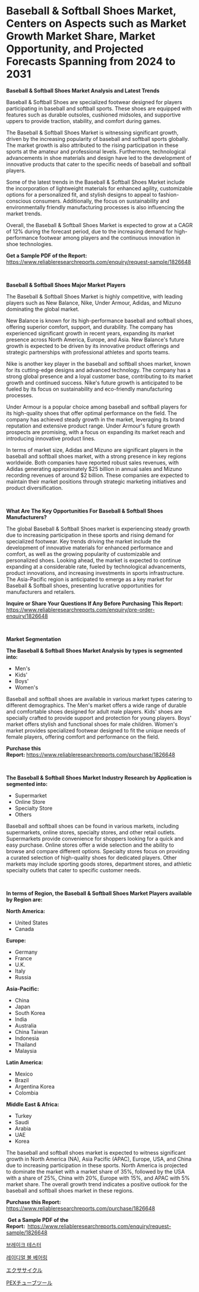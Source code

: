 <p><h1>Baseball & Softball Shoes Market, Centers on Aspects such as Market Growth Market Share, Market Opportunity, and Projected Forecasts Spanning from 2024 to 2031</h1></p><p><strong>Baseball & Softball Shoes Market Analysis and Latest Trends</strong></p>
<p><p>Baseball & Softball Shoes are specialized footwear designed for players participating in baseball and softball sports. These shoes are equipped with features such as durable outsoles, cushioned midsoles, and supportive uppers to provide traction, stability, and comfort during games.</p><p>The Baseball & Softball Shoes Market is witnessing significant growth, driven by the increasing popularity of baseball and softball sports globally. The market growth is also attributed to the rising participation in these sports at the amateur and professional levels. Furthermore, technological advancements in shoe materials and design have led to the development of innovative products that cater to the specific needs of baseball and softball players.</p><p>Some of the latest trends in the Baseball & Softball Shoes Market include the incorporation of lightweight materials for enhanced agility, customizable options for a personalized fit, and stylish designs to appeal to fashion-conscious consumers. Additionally, the focus on sustainability and environmentally friendly manufacturing processes is also influencing the market trends.</p><p>Overall, the Baseball & Softball Shoes Market is expected to grow at a CAGR of 12% during the forecast period, due to the increasing demand for high-performance footwear among players and the continuous innovation in shoe technologies.</p></p>
<p><strong>Get a Sample PDF of the Report:&nbsp;</strong> <a href="https://www.reliableresearchreports.com/enquiry/request-sample/1826648">https://www.reliableresearchreports.com/enquiry/request-sample/1826648</a></p>
<p>&nbsp;</p>
<p><strong>Baseball & Softball Shoes Major Market Players</strong></p>
<p><p>The Baseball & Softball Shoes Market is highly competitive, with leading players such as New Balance, Nike, Under Armour, Adidas, and Mizuno dominating the global market. </p><p>New Balance is known for its high-performance baseball and softball shoes, offering superior comfort, support, and durability. The company has experienced significant growth in recent years, expanding its market presence across North America, Europe, and Asia. New Balance's future growth is expected to be driven by its innovative product offerings and strategic partnerships with professional athletes and sports teams.</p><p>Nike is another key player in the baseball and softball shoes market, known for its cutting-edge designs and advanced technology. The company has a strong global presence and a loyal customer base, contributing to its market growth and continued success. Nike's future growth is anticipated to be fueled by its focus on sustainability and eco-friendly manufacturing processes.</p><p>Under Armour is a popular choice among baseball and softball players for its high-quality shoes that offer optimal performance on the field. The company has achieved steady growth in the market, leveraging its brand reputation and extensive product range. Under Armour's future growth prospects are promising, with a focus on expanding its market reach and introducing innovative product lines.</p><p>In terms of market size, Adidas and Mizuno are significant players in the baseball and softball shoes market, with a strong presence in key regions worldwide. Both companies have reported robust sales revenues, with Adidas generating approximately $25 billion in annual sales and Mizuno recording revenues of around $2 billion. These companies are expected to maintain their market positions through strategic marketing initiatives and product diversification.</p></p>
<p>&nbsp;</p>
<p><strong>What Are The Key Opportunities For Baseball & Softball Shoes Manufacturers?</strong></p>
<p><p>The global Baseball & Softball Shoes market is experiencing steady growth due to increasing participation in these sports and rising demand for specialized footwear. Key trends driving the market include the development of innovative materials for enhanced performance and comfort, as well as the growing popularity of customizable and personalized shoes. Looking ahead, the market is expected to continue expanding at a considerable rate, fueled by technological advancements, product innovations, and increasing investments in sports infrastructure. The Asia-Pacific region is anticipated to emerge as a key market for Baseball & Softball shoes, presenting lucrative opportunities for manufacturers and retailers.</p></p>
<p><strong>Inquire or Share Your Questions If Any Before Purchasing This Report:</strong> <a href="https://www.reliableresearchreports.com/enquiry/pre-order-enquiry/1826648">https://www.reliableresearchreports.com/enquiry/pre-order-enquiry/1826648</a></p>
<p>&nbsp;</p>
<p><strong>Market Segmentation</strong></p>
<p><strong>The Baseball & Softball Shoes Market Analysis by types is segmented into:</strong></p>
<p><ul><li>Men's</li><li>Kids'</li><li>Boys'</li><li>Women's</li></ul></p>
<p><p>Baseball and softball shoes are available in various market types catering to different demographics. The Men's market offers a wide range of durable and comfortable shoes designed for adult male players. Kids' shoes are specially crafted to provide support and protection for young players. Boys' market offers stylish and functional shoes for male children. Women's market provides specialized footwear designed to fit the unique needs of female players, offering comfort and performance on the field.</p></p>
<p><strong>Purchase this Report:&nbsp;</strong><a href="https://www.reliableresearchreports.com/purchase/1826648">https://www.reliableresearchreports.com/purchase/1826648</a></p>
<p>&nbsp;</p>
<p><strong>The Baseball & Softball Shoes Market Industry Research by Application is segmented into:</strong></p>
<p><ul><li>Supermarket</li><li>Online Store</li><li>Specialty Store</li><li>Others</li></ul></p>
<p><p>Baseball and softball shoes can be found in various markets, including supermarkets, online stores, specialty stores, and other retail outlets. Supermarkets provide convenience for shoppers looking for a quick and easy purchase. Online stores offer a wide selection and the ability to browse and compare different options. Specialty stores focus on providing a curated selection of high-quality shoes for dedicated players. Other markets may include sporting goods stores, department stores, and athletic specialty outlets that cater to specific customer needs.</p></p>
<p>&nbsp;</p>
<p><strong>In terms of Region, the Baseball & Softball Shoes Market Players available by Region are:</strong></p>
<p>
    <p> <strong> North America: </strong>
        <ul>
            <li>United States</li>
            <li>Canada</li>
        </ul>
        </p> 
    <p> <strong> Europe: </strong>
        <ul>
            <li>Germany</li>
            <li>France</li>
            <li>U.K.</li>
            <li>Italy</li>
            <li>Russia</li>
        </ul>
        </p> 
    <p> <strong> Asia-Pacific: </strong>
        <ul>
            <li>China</li>
            <li>Japan</li>
            <li>South Korea</li>
            <li>India</li>
            <li>Australia</li>
            <li>China Taiwan</li>
            <li>Indonesia</li>
            <li>Thailand</li>
            <li>Malaysia</li>
        </ul>
        </p> 
    <p> <strong> Latin America: </strong>
        <ul>
            <li>Mexico</li>
            <li>Brazil</li>
            <li>Argentina Korea</li>
            <li>Colombia</li>
        </ul>
        </p> 
    <p> <strong> Middle East & Africa: </strong>
        <ul>
            <li>Turkey</li>
            <li>Saudi</li>
            <li>Arabia</li>
            <li>UAE</li>
            <li>Korea</li>
        </ul>
    </p>
    </p>
<p><p>The baseball and softball shoes market is expected to witness significant growth in North America (NA), Asia Pacific (APAC), Europe, USA, and China due to increasing participation in these sports. North America is projected to dominate the market with a market share of 35%, followed by the USA with a share of 25%, China with 20%, Europe with 15%, and APAC with 5% market share. The overall growth trend indicates a positive outlook for the baseball and softball shoes market in these regions.</p></p>
<p><strong>Purchase this Report: </strong><a href="https://www.reliableresearchreports.com/purchase/1826648">https://www.reliableresearchreports.com/purchase/1826648</a></p>
<p>&nbsp;<strong>Get a Sample PDF of the Report:&nbsp;&nbsp;</strong><a href="https://www.reliableresearchreports.com/enquiry/request-sample/1826648">https://www.reliableresearchreports.com/enquiry/request-sample/1826648</a></p>
<p><strong></strong></p>
<p><p><a href="https://medium.com/@bereniceroberts1978/%EB%B8%8C%EB%A0%88%EC%9D%B4%ED%81%AC-%ED%85%8C%EC%8A%A4%ED%84%B0-%EC%8B%9C%EC%9E%A5-%EB%B6%84%EC%84%9D-%EA%B7%B8-cagr-%EC%8B%9C%EC%9E%A5-%EC%84%B8%EB%B6%84%ED%99%94-%EB%B0%8F-%EA%B8%80%EB%A1%9C%EB%B2%8C-%EC%82%B0%EC%97%85-%EA%B0%9C%EC%9A%94-f280331304b7">브레이크 테스터</a></p><p><a href="https://medium.com/@mayekuhic00/%EB%B0%A9%EC%82%AC%ED%98%95-%EB%B3%BC-%EB%B2%A0%EC%96%B4%EB%A7%81-%EC%8B%9C%EC%9E%A5-%EB%B6%84%EC%84%9D-%EA%B8%80%EB%A1%9C%EB%B2%8C-%EC%82%B0%EC%97%85-%EC%A0%84%EB%A7%9D-%EB%B0%8F-%EC%98%88%EC%83%81-2024%EB%85%84%EB%B6%80%ED%84%B0-2031%EB%85%84-0384ae770cb2">레이디얼 볼 베어링</a></p><p><a href="https://medium.com/@colbu56546/%E3%82%A8%E3%82%AF%E3%82%B5%E3%82%B5%E3%82%A4%E3%82%AF%E3%83%AB%E5%B8%82%E5%A0%B4-%E7%A8%AE%E9%A1%9E-%E3%82%A2%E3%83%97%E3%83%AA%E3%82%B1%E3%83%BC%E3%82%B7%E3%83%A7%E3%83%B3-%E3%81%8A%E3%82%88%E3%81%B3%E5%9C%B0%E7%90%86%E3%81%AB%E3%82%88%E3%82%8B%E7%B7%8F%E5%90%88%E8%A9%95%E4%BE%A1-6194207323e3">エクササイクル</a></p><p><a href="https://medium.com/@barrycuda1974/pex%E3%83%81%E3%83%A5%E3%83%BC%E3%83%96%E5%B7%A5%E5%85%B7%E3%81%AE%E5%B8%82%E5%A0%B4%E5%8B%95%E5%90%91%E3%81%A8%E5%B8%82%E5%A0%B4%E5%88%86%E6%9E%90%E3%81%AF-2024%E5%B9%B4%E3%81%8B%E3%82%892031%E5%B9%B4%E3%81%BE%E3%81%A7%E3%81%AE%E6%9C%9F%E9%96%93%E3%81%AB%E4%BA%88%E6%B8%AC%E3%81%95%E3%82%8C%E3%81%A6%E3%81%84%E3%81%BE%E3%81%99-4b0bd7a3e728">PEXチューブツール</a></p></p>